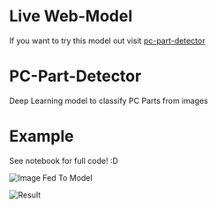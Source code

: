 # Live Web-Model
If you want to try this model out visit [pc-part-detector](https://pc-part-detector.onrender.com/)
# PC-Part-Detector
Deep Learning model to classify PC Parts from images
# Example
See notebook for full code! :D

![Image Fed To Model](https://i.gyazo.com/ffc7c204b2f754854c37c1e007b2df53.jpg)

![Result](https://i.gyazo.com/b677c679e81b7f99c52eda177e92bdac.png)
